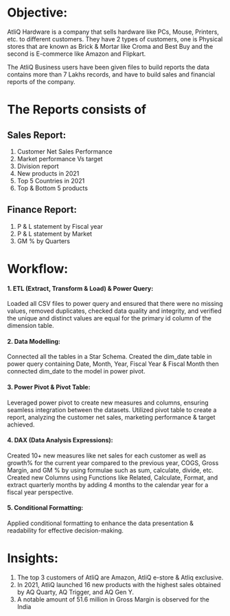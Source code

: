 # Objective:

AtliQ Hardware is a company that sells hardware like PCs, Mouse, Printers, etc. to different customers. They have 2 types of customers, one is Physical stores that are known as Brick & Mortar like Croma and Best Buy and the second is E-commerce like Amazon and Flipkart. 

The AtliQ Business users have been given files to build reports the data contains more than 7 Lakhs records, and have to build sales and financial reports of the company.

# The Reports consists of 
## Sales Report:
1. Customer Net Sales Performance
2. Market performance Vs target
3. Division report
4. New products in 2021
5. Top 5 Countries in 2021
6. Top & Bottom 5 products

## Finance Report:
1. P & L statement by Fiscal year
2. P & L statement by Market
3. GM % by Quarters

# Workflow:

#### 1. ETL (Extract, Transform & Load) & Power Query:
Loaded all CSV files to power query and ensured that there were no missing values, removed duplicates, checked data quality and integrity, and verified the unique and distinct values are equal for the primary id column of the dimension table. 
#### 2. Data Modelling: 
Connected all the tables in a Star Schema. Created the dim_date table in power query containing Date, Month, Year, Fiscal Year & Fiscal Month then connected dim_date to the model in power pivot.
#### 3. Power Pivot & Pivot Table:
Leveraged power pivot to create new measures and columns, ensuring seamless integration between the datasets. Utilized pivot table to create a report, analyzing the customer net sales, marketing performance & target achieved.
#### 4. DAX (Data Analysis Expressions):
Created 10+ new measures like net sales for each customer as well as growth% for the current year compared to the previous year, COGS, Gross Margin, and GM % by using formulae such as sum, calculate, divide, etc. Created new Columns using Functions like Related, Calculate, Format, and extract quarterly months by adding 4 months to the calendar year for a fiscal year perspective.
#### 5. Conditional Formatting:
Applied conditional formatting to enhance the data presentation & readability for effective decision-making.

# Insights:
1. The top 3 customers of AtliQ are Amazon, AtliQ e-store & Atliq exclusive.
2. In 2021, AtliQ launched 16 new products with the highest sales obtained by AQ Quarty, AQ Trigger, and AQ Gen Y.
3. A notable amount of 51.6 million in Gross Margin is observed for the India
